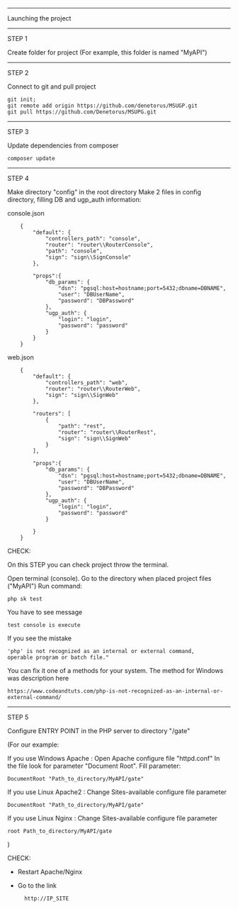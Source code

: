 
******************************************
Launching the project
******************************************

STEP 1

Create folder for project 
(For example, this folder is named "MyAPI")

******************************************

STEP 2

Connect to git and pull project

    git init;
    git remote add origin https://github.com/denetorus/MSUGP.git
    git pull https://github.com/Denetorus/MSUPG.git


******************************************

STEP 3

Update dependencies from composer

    composer update

******************************************

STEP 4

Make directory "config" in the root directory
Make 2 files in config directory, filling DB and ugp_auth information:

console.json

        {
            "default": {
                "controllers_path": "console",
                "router": "router\\RouterConsole",
                "path": "console",
                "sign": "sign\\SignConsole"
            },

            "props":{
                "db_params": {
                    "dsn": "pgsql:host=hostname;port=5432;dbname=DBNAME",
                    "user": "DBUserName",
                    "password": "DBPassword"
                },
                "ugp_auth": {
                    "login": "login",
                    "password": "password"
                }
            }
        }

web.json

        {
            "default": {
                "controllers_path": "web",
                "router": "router\\RouterWeb",
                "sign": "sign\\SignWeb"
            },

            "routers": [
                {
                    "path": "rest",
                    "router": "router\\RouterRest",
                    "sign": "sign\\SignWeb"
                }
            ],
        
            "props":{
                "db_params": {
                    "dsn": "pgsql:host=hostname;port=5432;dbname=DBNAME",
                    "user": "DBUserName",
                    "password": "DBPassword"
                },
                "ugp_auth": {
                    "login": "login",
                    "password": "password"
                }
        
            }
        }




CHECK:

On this STEP you can check project throw the terminal.

Open terminal (console).
Go to the directory when placed project files ("MyAPI")
Run command:

    php sk test

You have to see message

    test console is execute

If you see the mistake

    'php' is not recognized as an internal or external command, 
    operable program or batch file."

You can fix it one of a methods for your system.
The method for Windows was description here

    https://www.codeandtuts.com/php-is-not-recognized-as-an-internal-or-external-command/ 

******************************************

STEP 5

Configure ENTRY POINT in the PHP server to directory "/gate"

(For our example:

If you use Windows Apache :
Open Apache configure file "httpd.conf"
In the file look for parameter "Document Root".
Fill parameter:

    DocumentRoot "Path_to_directory/MyAPI/gate" 

If you use Linux Apache2 :
Change Sites-available configure file parameter

    DocumentRoot "Path_to_directory/MyAPI/gate" 

If you use Linux Nginx :
Change Sites-available configure file parameter

    root Path_to_directory/MyAPI/gate 


)

CHECK:

- Restart Apache/Nginx
- Go to the link

        http://IP_SITE
    
    

